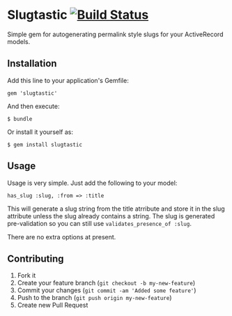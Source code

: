 # Slugtastic [![Build Status](https://secure.travis-ci.org/danbee/slugtastic.png?branch=master)](http://travis-ci.org/danbee/slugtastic)

Simple gem for autogenerating permalink style slugs for your ActiveRecord models.

## Installation

Add this line to your application's Gemfile:

    gem 'slugtastic'

And then execute:

    $ bundle

Or install it yourself as:

    $ gem install slugtastic

## Usage

Usage is very simple. Just add the following to your model:

    has_slug :slug, :from => :title

This will generate a slug string from the title atrribute and store it in the slug attribute unless the slug already contains a string. The slug is generated pre-validation so you can still use `validates_presence_of :slug`.

There are no extra options at present.

## Contributing

1. Fork it
2. Create your feature branch (`git checkout -b my-new-feature`)
3. Commit your changes (`git commit -am 'Added some feature'`)
4. Push to the branch (`git push origin my-new-feature`)
5. Create new Pull Request

